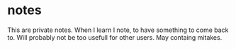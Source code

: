 # notes
This are private notes. When I learn I note, to have something to come back to. Will probably not be too usefull for other users. May containg mitakes.
